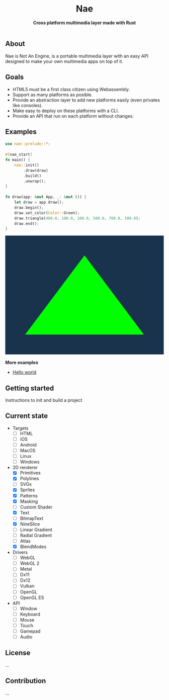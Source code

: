 <h1 align="center">Nae</h1>
<div align="center">
 <strong>
   Cross platform multimedia layer made with Rust
 </strong>
</div>

<br />

## About
Nae is Not An Engine, is a portable multimedia layer with an easy API designed to make your own multimedia apps on top of it.

## Goals
- HTML5 must be a first class citizen using Webassembly.
- Support as many platforms as posible.
- Provide an abstraction layer to add new platforms easily (even privates like consoles). 
- Make easy to deploy on these platforms with a CLI.
- Provide an API that run on each platform without changes.

## Examples
```rust 
use nae::prelude::*;

#[nae_start]
fn main() {
    nae::init()
        .draw(draw)
        .build()
        .unwrap();
}

fn draw(app: &mut App, _: &mut ()) {
    let draw = app.draw();
    draw.begin();
    draw.set_color(Color::Green);
    draw.triangle(400.0, 100.0, 100.0, 500.0, 700.0, 500.0);
    draw.end();
}
```
![Triangle](./assets/triangle.png)

**More examples**
- [Hello world](https://github.com/Nazariglez/nae/blob/master/examples/hello.rs)

## Getting started
Instructions to init and build a project

## Current state
- Targets
    - [ ] HTML
    - [ ] iOS
    - [ ] Android
    - [ ] MacOS
    - [ ] Linux 
    - [ ] Windows
- 2D renderer
    - [x] Primitives
    - [x] Polylines
    - [ ] SVGs
    - [x] Sprites
    - [x] Patterns
    - [x] Masking
    - [ ] Custom Shader
    - [x] Text
    - [ ] BitmapText
    - [x] NineSlice
    - [ ] Linear Gradient
    - [ ] Radial Gradient
    - [ ] Atlas
    - [x] BlendModes
- Drivers
    - [ ] WebGL
    - [ ] WebGL 2
    - [ ] Metal
    - [ ] Dx11
    - [ ] Dx12
    - [ ] Vulkan
    - [ ] OpenGL
    - [ ] OpenGL ES
- API 
    - [ ] Window
    - [ ] Keyboard
    - [ ] Mouse
    - [ ] Touch
    - [ ] Gamepad
    - [ ] Audio

## License
...

## Contribution
...
